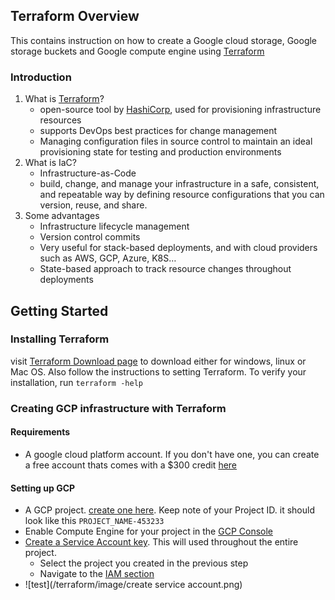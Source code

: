 ## Terraform Overview

This contains instruction on how to create a Google cloud storage, Google storage buckets and Google compute engine using [Terraform](https://www.terraform.io)


### Introduction

1. What is [Terraform](https://www.terraform.io)?
   * open-source tool by [HashiCorp](https://www.hashicorp.com), used for provisioning infrastructure resources
   * supports DevOps best practices for change management
   * Managing configuration files in source control to maintain an ideal provisioning state 
     for testing and production environments
2. What is IaC?
   * Infrastructure-as-Code
   * build, change, and manage your infrastructure in a safe, consistent, and repeatable way 
     by defining resource configurations that you can version, reuse, and share.
3. Some advantages
   * Infrastructure lifecycle management
   * Version control commits
   * Very useful for stack-based deployments, and with cloud providers such as AWS, GCP, Azure, K8S…
   * State-based approach to track resource changes throughout deployments


## Getting Started

### Installing Terraform
visit [Terraform Download page](https://developer.hashicorp.com/terraform/downloads) to download either for windows, linux or Mac OS. Also follow the instructions to setting Terraform.
To verify your installation, run `terraform -help`

### Creating GCP infrastructure with Terraform

#### Requirements

* A google cloud platform account. If you don't have one, you can create a free account thats comes with a $300 credit [here](https://console.cloud.google.com/freetrial/)

#### Setting up GCP
* A GCP project. [create one here](https://console.cloud.google.com/projectcreate). Keep note of your Project ID. it should look like this `PROJECT_NAME-453233`
* Enable Compute Engine for your project in the [GCP Console](https://console.developers.google.com/apis/library/compute.googleapis.com)
* [Create a Service Account key](https://console.cloud.google.com/apis/credentials/serviceaccountkey). This will used throughout the entire project. 
  * Select the project you created in the previous step
  * Navigate to the [IAM section](https://console.cloud.google.com/iam-admin/serviceaccounts)
* ![test](/terraform/image/create service account.png)
